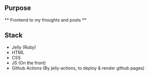 
## Purpose

** Frontend to my thoughts and posts **

## Stack 

- Jelly (Ruby)
- HTML
- CSS
- JS (On the front)
- Github Actions (By jelly-actions, to deploy & render github pages)


